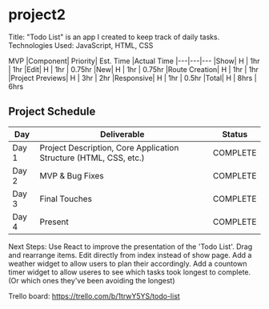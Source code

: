 # project2
Title: "Todo List" is an app I created to keep track of daily tasks.
Technologies Used: JavaScript, HTML, CSS

MVP
|Component|				Priority|	Est. Time	|Actual Time
|---|---|---
|Show|                H |    1hr  |   1hr
|Edit|                H |    1hr  |   0.75hr
|New|                 H |    1hr  |   0.75hr
|Route Creation|      H |    1hr  |   1hr
|Project Previews|		H	|		3hr		|		2hr
|Responsive|				  H	|		1hr		|		0.5hr
|Total|				      	H	|		8hrs	|		6hrs

## Project Schedule

|  Day | Deliverable | Status
|---|---| ---|
|Day 1| Project Description, Core Application Structure (HTML, CSS, etc.) | COMPLETE
|Day 2| MVP & Bug Fixes | COMPLETE
|Day 3| Final Touches | COMPLETE
|Day 4| Present | COMPLETE


Next Steps:
Use React to improve the presentation of the 'Todo List'. Drag and rearrange items. Edit directly from index instead of show page.
Add a weather widget to allow users to plan their accordingly.
Add a countown timer widget to allow useres to see which tasks took longest to complete. (Or which ones they've been avoiding the longest)

Trello board: https://trello.com/b/1trwY5YS/todo-list
